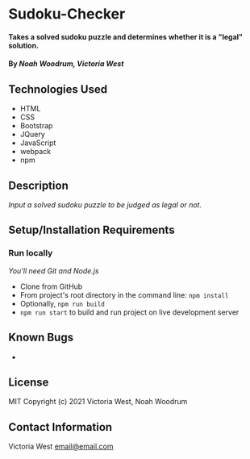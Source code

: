 # Sudoku-Checker

#### Takes a solved sudoku puzzle and determines whether it is a "legal" solution.

#### By _**Noah Woodrum, Victoria West**_

## Technologies Used
* HTML
* CSS
* Bootstrap
* JQuery
* JavaScript
* webpack
* npm

## Description
_Input a solved sudoku puzzle to be judged as legal or not._

## Setup/Installation Requirements
### Run locally
_You'll need Git and Node.js_
* Clone from GitHub
* From project's root directory in the command line: `npm install`
* Optionally, `npm run build`
* `npm run start` to build and run project on live development server

## Known Bugs
* 
## License
MIT
Copyright (c) 2021 Victoria West, Noah Woodrum
## Contact Information
Victoria West email@email.com
